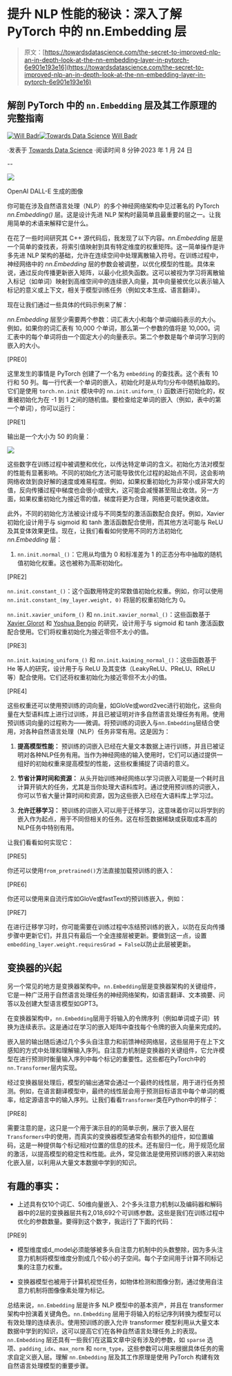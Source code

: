 # 提升 NLP 性能的秘诀：深入了解 PyTorch 中的 nn.Embedding 层

> 原文：[https://towardsdatascience.com/the-secret-to-improved-nlp-an-in-depth-look-at-the-nn-embedding-layer-in-pytorch-6e901e193e16](https://towardsdatascience.com/the-secret-to-improved-nlp-an-in-depth-look-at-the-nn-embedding-layer-in-pytorch-6e901e193e16)

## 解剖 PyTorch 中的 `nn.Embedding` 层及其工作原理的完整指南

[](https://medium.com/@will.badr?source=post_page-----6e901e193e16--------------------------------)[![Will Badr](../Images/46a4737eaedc1cb30f4f11ceb8373528.png)](https://medium.com/@will.badr?source=post_page-----6e901e193e16--------------------------------)[](https://towardsdatascience.com/?source=post_page-----6e901e193e16--------------------------------)[![Towards Data Science](../Images/a6ff2676ffcc0c7aad8aaf1d79379785.png)](https://towardsdatascience.com/?source=post_page-----6e901e193e16--------------------------------) [Will Badr](https://medium.com/@will.badr?source=post_page-----6e901e193e16--------------------------------)

·发表于 [Towards Data Science](https://towardsdatascience.com/?source=post_page-----6e901e193e16--------------------------------) ·阅读时间 8 分钟·2023 年 1 月 24 日

--

![](../Images/78883177665ed8578c3715ef39211129.png)

OpenAI DALL-E 生成的图像

你可能在涉及自然语言处理（NLP）的多个神经网络架构中见过著名的 PyTorch *nn.Embedding()* 层。这是设计先进 NLP 架构时最简单且最重要的层之一。让我用简单的术语来解释它是什么。

在花了一些时间研究其 C++ 源代码后，我发现了以下内容。*nn.Embedding* 层是一个简单的查找表，将索引值映射到具有特定维度的权重矩阵。这一简单操作是许多先进 NLP 架构的基础，允许在连续空间中处理离散输入符号。在训练过程中，神经网络中的 *nn.Embedding* 层的参数会被调整，以优化模型的性能。具体来说，通过反向传播更新嵌入矩阵，以最小化损失函数。这可以被视为学习将离散输入标记（如单词）映射到高维空间中的连续嵌入向量，其中向量被优化以表示输入标记的意义或上下文，相关于模型训练任务（例如文本生成、语言翻译）。

现在让我们通过一些具体的代码示例来了解：

*nn.Embedding* 层至少需要两个参数：词汇表大小和每个单词编码表示的大小。例如，如果你的词汇表有 10,000 个单词，那么第一个参数的值将是 10,000。词汇表中的每个单词将由一个固定大小的向量表示。第二个参数是每个单词学习到的嵌入的大小。

[PRE0]

这里发生的事情是 PyTorch 创建了一个名为 `embedding` 的查找表。这个表有 10 行和 50 列。每一行代表一个单词的嵌入，初始化时是从均匀分布中随机抽取的。它们是使用 `torch.nn.init` 模块中的 `nn.init.uniform_()` 函数进行初始化的，权重被初始化为在 -1 到 1 之间的随机值。要检查给定单词的嵌入（例如，表中的第一个单词），你可以运行：

[PRE1]

输出是一个大小为 50 的向量：

![](../Images/a202b2c7cd8622681f8fdafe67a55e6c.png)

这些数字在训练过程中被调整和优化，以传达特定单词的含义。初始化方法对模型的性能有显著影响。不同的初始化方法可能导致优化过程的起始点不同，这会影响网络收敛到良好解的速度或难易程度。例如，如果权重初始化为非常小或非常大的值，反向传播过程中梯度也会很小或很大，这可能会减慢甚至阻止收敛。另一方面，如果权重初始化为接近零的值，梯度将更为合理，网络更可能快速收敛。

此外，不同的初始化方法被设计成与不同类型的激活函数配合良好。例如，Xavier 初始化设计用于与 sigmoid 和 tanh 激活函数配合使用，而其他方法可能与 ReLU 及其变体效果更佳。现在，让我们看看如何使用不同的方法初始化 *nn.Embedding* 层：

1.  `nn.init.normal_()`：它用从均值为 0 和标准差为 1 的正态分布中抽取的随机值初始化权重。这也被称为高斯初始化。

[PRE2]

`nn.init.constant_()`：这个函数用特定的常数值初始化权重。例如，你可以使用 `nn.init.constant_(my_layer.weight, 0)` 将层的权重初始化为 0。

`nn.init.xavier_uniform_()` 和 `nn.init.xavier_normal_()`：这些函数基于 [Xavier Glorot](https://scholar.google.com/citations?user=_WnkXlkAAAAJ&hl=en) 和 [Yoshua Bengio](https://yoshuabengio.org/) 的研究，设计用于与 sigmoid 和 tanh 激活函数配合使用。它们将权重初始化为接近零但不太小的值。

[PRE3]

`nn.init.kaiming_uniform_()` 和 `nn.init.kaiming_normal_()`：这些函数基于 He 等人的研究，设计用于与 ReLU 及其变体（LeakyReLU、PReLU、RReLU 等）配合使用。它们还将权重初始化为接近零但不太小的值。

[PRE4]

这些权重还可以使用预训练的词向量，如GloVe或word2vec进行初始化，这些向量在大型语料库上进行过训练，并且已被证明对许多自然语言处理任务有用。使用预训练词向量的过程称为——微调。将预训练的词嵌入与`nn.Embedding`层结合使用，对各种自然语言处理（NLP）任务非常有用。这是因为：

1.  **提高模型性能：** 预训练的词嵌入已经在大量文本数据上进行训练，并且已被证明对各种NLP任务有用。当作为神经网络的输入使用时，它们可以通过提供一组好的初始权重来提高模型的性能，这些权重捕捉了词语的意义。

1.  **节省计算时间和资源：** 从头开始训练神经网络以学习词嵌入可能是一个耗时且计算开销大的任务，尤其是当你处理大语料库时。通过使用预训练的词嵌入，你可以节省大量计算时间和资源，因为这些嵌入已经在大语料库上学习过。

1.  **允许迁移学习：** 预训练的词嵌入可以用于迁移学习，这意味着你可以将学到的嵌入作为起点，用于不同但相关的任务。这在标签数据稀缺或获取成本高的NLP任务中特别有用。

让我们看看如何实现它：

[PRE5]

你还可以使用`from_pretrained()`方法直接加载预训练的嵌入：

[PRE6]

你还可以使用来自流行库如GloVe或fastText的预训练嵌入，例如：

[PRE7]

在进行迁移学习时，你可能需要在训练过程中冻结预训练的嵌入，以防在反向传播步骤中更新它们，并且只有最后一个全连接层被更新。要做到这一点，设置`embedding_layer.weight.requiresGrad = False`以防止此层被更新。

## 变换器的兴起

另一个常见的地方是变换器架构中。`nn.Embedding`层是变换器架构的关键组件，它是一种广泛用于自然语言处理任务的神经网络架构，如语言翻译、文本摘要、问答以及创建大型语言模型如GPT3。

在变换器架构中，`nn.Embedding`层用于将输入的令牌序列（例如单词或子词）转换为连续表示。这是通过在学习的嵌入矩阵中查找每个令牌的嵌入向量来完成的。

嵌入层的输出随后通过几个多头自注意力和前馈神经网络层，这些层用于在上下文感知的方式中处理和理解输入序列。自注意力机制是变换器的关键组件，它允许模型在进行预测时衡量输入序列中每个标记的重要性。这些都在PyTorch中的`nn.Transformer`层内实现。

经过变换器层处理后，模型的输出通常会通过一个最终的线性层，用于进行任务预测。例如，在语言翻译模型中，最终的线性层会用于预测目标语言中每个单词的概率，给定源语言中的输入序列。让我们看看`Transformer`类在Python中的样子：

[PRE8]

需要注意的是，这只是一个用于演示目的的简单示例，展示了嵌入层在`Transformers`中的使用，而真实的变换器模型通常会有额外的组件，如位置编码，这是一种提供每个标记相对位置的信息的技术。还有层归一化，用于规范化层的激活，以提高模型的稳定性和性能。此外，常见做法是使用预训练的嵌入来初始化嵌入层，以利用从大量文本数据中学到的知识。

## 有趣的事实：

+   上述具有仅10个词汇、50维向量嵌入、2个多头注意力机制以及编码器和解码器中的2层的变换器层共有2,018,692个可训练参数。这些是我们在训练过程中优化的参数数量。要得到这个数字，我运行了下面的代码：

[PRE9]

+   模型维度或d_model必须能够被多头自注意力机制中的头数整除，因为多头注意力机制将模型维度分割成几个较小的子空间。每个子空间用于计算不同标记集的注意力权重。

+   变换器模型也被用于计算机视觉任务，如物体检测和图像分割，通过使用自注意力机制将图像像素处理为标记。

总结来说，`nn.Embedding` 层是许多 NLP 模型中的基本资产，并且在 transformer 架构中扮演着关键角色。`nn.Embedding` 层用于将输入的标记序列转换为模型可以有效处理的连续表示。使用预训练的嵌入允许 transformer 模型利用从大量文本数据中学到的知识，这可以提高它们在各种自然语言处理任务上的表现。`nn.Embedding` 层还具有一些我们在这篇文章中没有涉及的参数，如 `sparse` 选项、`padding_idx`、`max_norm` 和 `norm_type`，这些参数可以用来根据具体任务的需求自定义嵌入层。理解 `nn.Embedding` 层及其工作原理是使用 PyTorch 构建有效自然语言处理模型的重要步骤。

